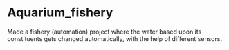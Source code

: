# Aquarium_fishery
Made a fishery (automation) project where the water based upon its constituents gets changed automatically, with the help of different sensors.
